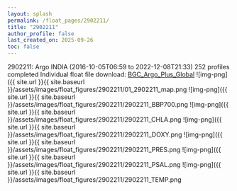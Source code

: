 ```yaml
---
layout: splash
permalink: /float_pages/2902211/
title: "2902211"
author_profile: false
last_created_on: 2025-09-26
toc: false
---
```

 
2902211: Argo INDIA (2016-10-05T06:59 to 2022-12-08T21:33)
252 profiles completed
Individual float file download: [BGC_Argo_Plus_Global](https://ftp.soest.hawaii.edu/bgc_argo_plus/Individual_Floats/outliers_removed/2902211_Sprof_processed.nc)
![img-png]({{ site.url }}{{ site.baseurl }}/assets/images/float_figures/2902211/01_2902211_map.png
![img-png]({{ site.url }}{{ site.baseurl }}/assets/images/float_figures/2902211/2902211_BBP700.png
![img-png]({{ site.url }}{{ site.baseurl }}/assets/images/float_figures/2902211/2902211_CHLA.png
![img-png]({{ site.url }}{{ site.baseurl }}/assets/images/float_figures/2902211/2902211_DOXY.png
![img-png]({{ site.url }}{{ site.baseurl }}/assets/images/float_figures/2902211/2902211_PRES.png
![img-png]({{ site.url }}{{ site.baseurl }}/assets/images/float_figures/2902211/2902211_PSAL.png
![img-png]({{ site.url }}{{ site.baseurl }}/assets/images/float_figures/2902211/2902211_TEMP.png

